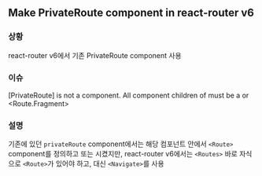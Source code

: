 ## Make PrivateRoute component in react-router v6

### 상황
react-router v6에서 기존 PrivateRoute component 사용

### 이슈
[PrivateRoute] is not a <Route> component. All component children of <Routes> must be a <Route> or <Route.Fragment>

### 설명
기존에 있던 `privateRoute` component에서는 해당 컴포넌트 안에서 `<Route>` component를 정의하고 또는 <Redirect> 시켰지만, 
react-router v6에서는 `<Routes>` 바로 자식으로 `<Route>`가 있어야 하고, <Redirect> 대신 `<Navigate>`를 사용
